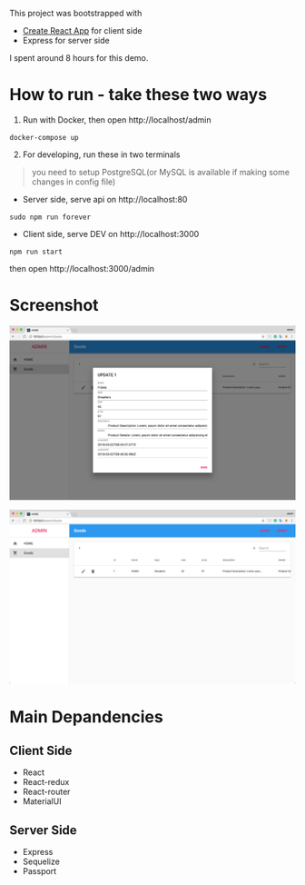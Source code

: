 This project was bootstrapped with
- [Create React App](https://github.com/facebookincubator/create-react-app) for client side
- Express for server side

I spent around 8 hours for this demo.

# How to run - take these two ways
1. Run with Docker, then open http://localhost/admin
```
docker-compose up
```

2. For developing, run these in two terminals
> you need to setup PostgreSQL(or MySQL is available if making some changes in config file)

- Server side, serve api on http://localhost:80
```
sudo npm run forever
```
- Client side, serve DEV on http://localhost:3000
```
npm run start
```
then open http://localhost:3000/admin

# Screenshot

![Screenshot](/WX20180302-165033@2x.png)

![Screenshot](/WX20180302-165042@2x.png)


# Main Depandencies

## Client Side
- React
- React-redux
- React-router
- MaterialUI

## Server Side
- Express
- Sequelize
- Passport

